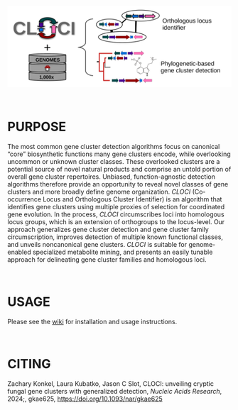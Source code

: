![*CLOCI*](https://raw.githubusercontent.com/xonq/cloci/master/etc/abstract.png)

<br />

# PURPOSE
The most common gene cluster detection algorithms focus on canonical “core”
biosynthetic functions many gene clusters encode, while overlooking uncommon or
unknown cluster classes. These overlooked clusters are a potential source of
novel natural products and comprise an untold portion of overall gene cluster
repertoires. Unbiased, function-agnostic detection algorithms therefore provide
an opportunity to reveal novel classes of gene clusters and more broadly define
genome organization. *CLOCI* (Co-occurrence Locus and Orthologous Cluster
Identifier) is an algorithm that identifies gene clusters using multiple
proxies of selection for coordinated gene evolution. In the process, *CLOCI*
circumscribes loci into homologous locus groups, which is an extension of
orthogroups to the locus-level. Our approach generalizes gene cluster detection and gene cluster family circumscription, improves detection of multiple known functional classes, and unveils noncanonical gene clusters. *CLOCI* is suitable for genome-enabled specialized metabolite mining, and presents an easily tunable approach for delineating gene cluster families and homologous loci.

<br />

# USAGE
Please see the [wiki](https://github.com/xonq/cloci/wiki/Home) for installation
and usage instructions.

<br />

# CITING
Zachary Konkel, Laura Kubatko, Jason C Slot, CLOCI: unveiling cryptic fungal
gene clusters with generalized detection, *Nucleic Acids Research*, 2024;, gkae625, https://doi.org/10.1093/nar/gkae625
